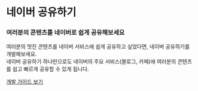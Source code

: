 # 네이버 공유하기

<html lang="ko">
<head>
    <title>NAVER Developers - 네이버 공유하기 소개</title>
</head>
<body>

<div class="con">
    <div class="h_page_area">
        <div class="side_menu"></div>
    </div>
    <div>
        <h3 class="h_sub">여러분의 콘텐츠를 네이버로 쉽게 공유해보세요</h3>
        <p class="p_desc">여러분의 멋진 콘텐츠를 네이버 서비스에 쉽게 공유하고 싶었다면, 네이버 공유하기를 개발해보세요. <br>
            네이버 공유하기 하나만으로도 네이버의 주요 서비스(블로그, 카페)에 여러분의 콘텐츠를 쉽고 빠르게 공유할 수 있게 됩니다.</p>
    </div>
    <div class="buttons buttons_center">
        <a class="btn_b_hi" href="/docs/share/navershare">개발 가이드 보기</a>
    </div>
</div>
</body>
</html>
